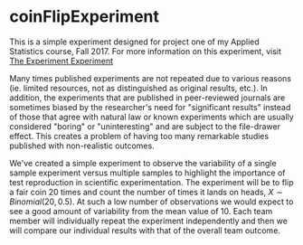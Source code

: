 # coinFlipExperiment

This is a simple experiment designed for project one of my Applied Statistics course, Fall 2017. 
For more information on this experiment, visit [The Experiment Experiment](http://www.npr.org/sections/money/2016/01/15/463237871/episode-677-the-experiment-experiment)

Many times published experiments are not repeated due to various reasons (ie. limited resources, not as distinguished as original results, etc.). In addition, the experiments that are published in peer-reviewed journals are sometimes biased by the researcher's need for "significant results" instead of those that agree with natural law or known experiments which are usually considered "boring" or "uninteresting" and are subject to the file-drawer effect. This creates a problem of having too many remarkable studies published with non-realistic outcomes.

We've created a simple experiment to observe the variability of a single sample experiment versus multiple samples to highlight the importance of test reproduction in scientific experimentation. The experiment will be to flip a fair coin 20 times and count the number of times it lands on heads, $X \sim Binomial(20, 0.5)$. At such a low number of observations we would expect to see a good amount of variability from the mean value of 10. Each team member will individually repeat the experiment independently and then we will compare our individual results with that of the overall team outcome.

